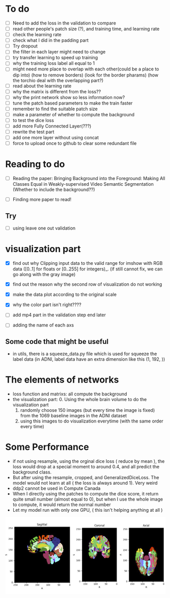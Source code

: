# To do
- [ ] Need to add the loss in the validation to compare
- [ ] read other people's patch size (?), and training time, and learning rate
- [ ] check the learning rate 
- [ ] check what I did in the padding part
- [ ] Try dropout
- [ ] the filter in each layer might need to change
- [ ] try transfer learning to speed up training
- [ ] why the training loss label all equal to 1
- [ ] might need more place to overlap with each other(could be a place to dip into) (how to remove borders) (look for the border pharams) (how the torchio deal with the overlapping part?)
- [ ] read about the learning rate
- [ ] why the matrix is different from the loss??
- [ ] why the print network show so less information now?
- [ ] tune the patch based parameters to make the train faster
- [ ] remember to find the suitable patch size
- [ ] make a parameter of whether to compute the background
- [ ] to test the dice loss
- [ ] add more Fully Connected Layer(???)
- [ ] rewrite the test part
- [ ] add one more layer without using concat
- [ ] force to upload once to github to clear some redundant file

# Reading to do 
- [ ] Reading the paper: Bringing Background into the Foreground:
Making All Classes Equal in Weakly-supervised Video Semantic Segmentation (Whether to include the background??)
- [ ] Finding more paper to read!


## Try
- [ ] using leave one out validation


# visualization part
- [X] find out why Clipping input data to the valid range for imshow with RGB data ([0..1] for floats or [0..255] for integers)_. (if still cannot fix, we can go along with the gray image)
- [X] find out the reason why the second row of visualization do not working
- [X] make the data plot according to the original scale
- [X] why the color part isn't right????
- [ ] add mp4 part in the validation step end later
- [ ] adding the name of each axs


## Some code that might be useful
- in utils, there is a squeeze_data.py file which is used for squeeze
the label data (in ADNI, label data have an extra dimension like this (1, 192, ))

# The elements of networks
- loss function and matrixs: all compute the background 
- the visualization part:
    0. Using the whole brain volume to do the visualization part
    1. randomly choose 150 images (but every time the image is fixed) from the 1069 baseline images in the ADNI dataset
    2. using this images to do visualization everytime (with the same order every time)

# Some Performance
- if not using resample, using the orginal dice loss ( reduce by mean ), the loss would drop at a special moment to around 0.4, and all predict the background class. 
- But after using the resample, cropped, and GeneralizedDiceLoss. The model would not learn at all ( the loss is always around 1). Very weird
- ddp2 cannot be used in Compute Canada
- When I directly using the patches to compute the dice score, it return quite small number (almost equal to 0), but when I use the whole image to compute, it would return the normal number
- Let my model run with only one GPU, ( this isn't helping anything at all )


![](./img/brain_parcellation.png)